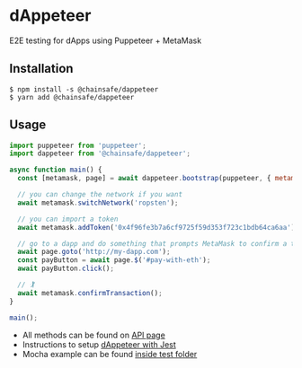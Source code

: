 # dAppeteer

E2E testing for dApps using Puppeteer + MetaMask

## Installation

```
$ npm install -s @chainsafe/dappeteer
$ yarn add @chainsafe/dappeteer
```

## Usage

```js
import puppeteer from 'puppeteer';
import dappeteer from '@chainsafe/dappeteer';

async function main() {
  const [metamask, page] = await dappeteer.bootstrap(puppeteer, { metamaskVersion: 'v10.10.1' });

  // you can change the network if you want
  await metamask.switchNetwork('ropsten');

  // you can import a token
  await metamask.addToken('0x4f96fe3b7a6cf9725f59d353f723c1bdb64ca6aa');

  // go to a dapp and do something that prompts MetaMask to confirm a transaction
  await page.goto('http://my-dapp.com');
  const payButton = await page.$('#pay-with-eth');
  await payButton.click();

  // 🏌
  await metamask.confirmTransaction();
}

main();
```

- All methods can be found on [API page](docs/API.md)  
- Instructions to setup [dAppeteer with Jest](docs/JEST.md)  
- Mocha example can be found [inside test folder](./test)
